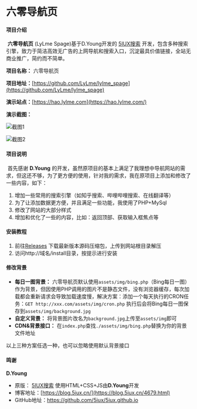 # 六零导航页

#### 项目介绍
​		**六零导航页** (LyLme Spage)基于D.Young开发的 <u>5IUX搜索</u> 开发，包含多种搜索引擎，致力于简洁高效无广告的上网导航和搜索入口，沉淀最具价值链接，全站无商业推广，简约而不简单。

 **项目名称：** 六零导航页

 **项目地址：**[https://github.com/LyLme/lylme_spage](https://github.com/LyLme/lylme_spage)

 **演示站点：**[https://hao.lylme.com](https://hao.lylme.com/)

 **演示截图：**

![截图1](https://cdn.lylme.com/img/lylme_spage/lylme_spage1.png)

![截图2](https://cdn.lylme.com/img/lylme_spage/lylme_spage2.png)

#### 项目说明
​		首先感谢 **D.Young** 的开发，虽然原项目的基本上满足了我理想中导航网站的需求，但这还不够，为了更方便的使用，针对我的需求，我在原项目上添加和修改了一些内容，如下：

1.  增加一些常用的搜索引擎（如知乎搜索、哔哩哔哩搜索、在线翻译等）
2.  为了让添加数据更方便，并且满足一些功能，我使用了PHP+MySql
3.  修改了网站的大部分样式
4.  增加和优化了一些的内容，比如：返回顶部、获取输入框焦点等


#### 安装教程

1.  前往[Releases](https://github.com/LyLme/lylme_spage/releases/) 下载最新版本源码压缩包，上传到网站根目录解压
2.  访问http://域名/install目录，按提示进行安装

#### 修改背景

-  **每日一图背景：** 六零导航页默认使用`assets/img/bing.php`（Bing每日一图）作为背景，但因使用PHP调用的图片不是静态文件，没有浏览器缓存，每次加载都会重新请求会导致加载速度慢，解决方案：添加一个每天执行的CRON任务：`GET http://xxx.com/assets/img/cron.php` 执行后会将Bing每日一图保存到`assets/img/background.jpg`
-  **自定义背景：** 将背景图片改名为`background.jpg`上传至`assets/img`即可
-  **CDN&背景接口：** 在`index.php`查找`./assets/img/bing.php`替换为你的背景文件地址

以上三种方案任选一种，也可以忽略使用默认背景接口

#### 鸣谢

 **D.Young**

-   原版： [5IUX搜索](https://sou.5iux.cn) 使用HTML+CSS+JS由**D.Young**开发
-   博客地址：[https://blog.5iux.cn/](https://blog.5iux.cn/4679.html)
-   GitHub地址：https://github.com/5iux/5iux.github.io
